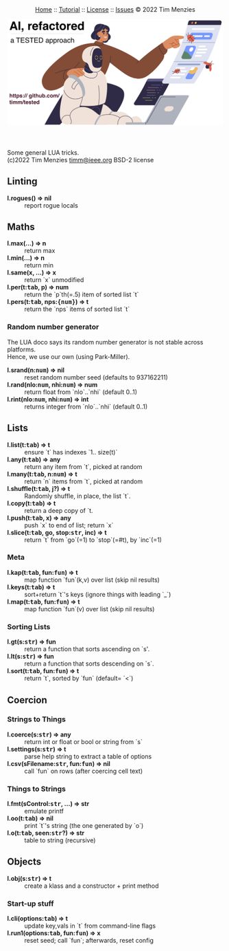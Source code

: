 &nbsp;<p><a name=top></a><center>

[Home]() :: [Tutorial]() :: [License]() :: [Issues]() &copy; 2022 Tim Menzies   

<img width=600 src="docs/img/banner.png">

</center>



# 

```css
```
 
Some general LUA tricks.    	
(c)2022 Tim Menzies <timm@ieee.org> BSD-2 license	
## Linting	

<dl>
<dt><b> l.rogues() &rArr;  nil </b></dt><dd>  report rogue locals </dd>
</dl>

## Maths	

<dl>
<dt><b> l.max(...) &rArr;  n </b></dt><dd>  return max </dd>
<dt><b> l.min(...) &rArr;  n </b></dt><dd>  return min </dd>
<dt><b> l.same(x, ...) &rArr;  x </b></dt><dd>  return `x` unmodified </dd>
<dt><b> l.per(t:<tt>tab</tt>, p) &rArr;  num </b></dt><dd>  return the `p`th(=.5) item of sorted list `t` </dd>
<dt><b> l.pers(t:<tt>tab</tt>, nps:<tt>{num}</tt>) &rArr;  t </b></dt><dd>  return the `nps` items of sorted list `t` </dd>
</dl>

### Random number generator	
The LUA doco says its random number generator is not stable across platforms.	
Hence, we use our own (using Park-Miller).	

<dl>
<dt><b> l.srand(n:<tt>num</tt>) &rArr;  nil </b></dt><dd>  reset random number seed (defaults to 937162211)  </dd>
<dt><b> l.rand(nlo:<tt>num</tt>, nhi:<tt>num</tt>) &rArr;  num </b></dt><dd>  return float from `nlo`..`nhi` (default 0..1) </dd>
<dt><b> l.rint(nlo:<tt>num</tt>, nhi:<tt>num</tt>) &rArr;  int </b></dt><dd>  returns integer from `nlo`..`nhi` (default 0..1) </dd>
</dl>

## Lists	

<dl>
<dt><b> l.list(t:<tt>tab</tt>) &rArr;  t </b></dt><dd>  ensure `t` has indexes `1.. size(t)` </dd>
<dt><b> l.any(t:<tt>tab</tt>) &rArr;  any </b></dt><dd>  return any item from `t`, picked at random </dd>
<dt><b> l.many(t:<tt>tab</tt>, n:<tt>num</tt>) &rArr;  t </b></dt><dd>  return `n` items from `t`, picked at random </dd>
<dt><b> l.shuffle(t:<tt>tab</tt>,    j?) &rArr;  t </b></dt><dd>   Randomly shuffle, in place, the list `t`. </dd>
<dt><b> l.copy(t:<tt>tab</tt>) &rArr;  t </b></dt><dd>  return a deep copy of `t. </dd>
<dt><b> l.push(t:<tt>tab</tt>,  x) &rArr;  any </b></dt><dd>  push `x` to end of list; return `x`  </dd>
<dt><b> l.slice(t:<tt>tab</tt>,  go,  stop:<tt>str</tt>,  inc) &rArr;  t </b></dt><dd>  return `t` from `go`(=1) to `stop`(=#t), by `inc`(=1) </dd>
</dl>

### Meta	

<dl>
<dt><b> l.kap(t:<tt>tab</tt>,  fun:<tt>fun</tt>) &rArr;  t </b></dt><dd>  map function `fun`(k,v) over list (skip nil results)  </dd>
<dt><b> l.keys(t:<tt>tab</tt>) &rArr;  t </b></dt><dd>  sort+return `t`'s keys (ignore things with leading `_`) </dd>
<dt><b> l.map(t:<tt>tab</tt>,  fun:<tt>fun</tt>) &rArr;  t </b></dt><dd>  map function `fun`(v) over list (skip nil results)  </dd>
</dl>

### Sorting Lists	

<dl>
<dt><b> l.gt(s:<tt>str</tt>) &rArr;  fun </b></dt><dd>  return a function that sorts ascending on `s'. </dd>
<dt><b> l.lt(s:<tt>str</tt>) &rArr;  fun </b></dt><dd>  return a function that sorts descending on `s`. </dd>
<dt><b> l.sort(t:<tt>tab</tt>,  fun:<tt>fun</tt>) &rArr;  t </b></dt><dd>  return `t`,  sorted by `fun` (default= `<`) </dd>
</dl>

## Coercion	
### Strings to Things	

<dl>
<dt><b> l.coerce(s:<tt>str</tt>) &rArr;  any </b></dt><dd>  return int or float or bool or string from `s` </dd>
<dt><b> l.settings(s:<tt>str</tt>) &rArr;  t </b></dt><dd>   parse help string to extract a table of options </dd>
<dt><b> l.csv(sFilename:<tt>str</tt>, fun:<tt>fun</tt>) &rArr;  nil </b></dt><dd>  call `fun` on rows (after coercing cell text) </dd>
</dl>

### Things to Strings	

<dl>
<dt><b> l.fmt(sControl:<tt>str</tt>, ...) &rArr;  str </b></dt><dd>  emulate printf </dd>
<dt><b> l.oo(t:<tt>tab</tt>) &rArr;  nil </b></dt><dd>  print `t`'s string (the one generated by `o`) </dd>
<dt><b> l.o(t:<tt>tab</tt>,   seen:<tt>str</tt>?) &rArr;  str </b></dt><dd>  table to string (recursive) </dd>
</dl>

## Objects	

<dl>
<dt><b> l.obj(s:<tt>str</tt>) &rArr;  t </b></dt><dd>  create a klass and a constructor + print method </dd>
</dl>

### Start-up stuff	

<dl>
<dt><b> l.cli(options:<tt>tab</tt>) &rArr;  t </b></dt><dd>  update key,vals in `t` from command-line flags </dd>
<dt><b> l.run1(options:<tt>tab</tt>, fun:<tt>fun</tt>) &rArr; x </b></dt><dd>  reset seed; call `fun`; afterwards, reset config </dd>
</dl>

